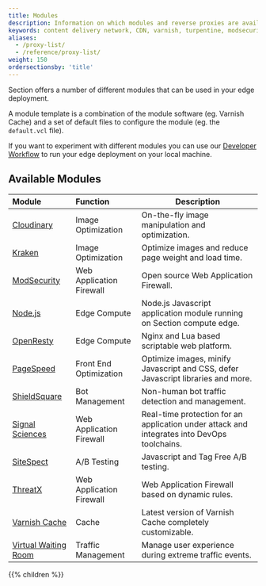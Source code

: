 ```yaml
---
title: Modules
description: Information on which modules and reverse proxies are available to use on Section edge platform.
keywords: content delivery network, CDN, varnish, turpentine, modsecurity, reverse proxies, proxy, proxy template
aliases:
  - /proxy-list/
  - /reference/proxy-list/
weight: 150
ordersectionsby: 'title'
---
```


Section offers a number of different modules that can be used in your edge deployment.

A module template is a combination of the module software (eg. Varnish Cache) and a set of default files to configure the module (eg. the `default.vcl` file).

If you want to experiment with different modules you can use our [Developer Workflow](/docs/developer-pop/) to run your edge deployment on your local machine.

## Available Modules

| Module                                                                                      | Function                 | Description                                                                                 |
| :------------------------------------------------------------------------------------------ | :----------------------- | ------------------------------------------------------------------------------------------- |
| [Cloudinary](/docs/modules/cloudinary/ 'Cloudinary overview')                               | Image Optimization       | On-the-fly image manipulation and optimization.                                             |
| [Kraken](/docs/modules/kraken/ 'Kraken overview')                                           | Image Optimization       | Optimize images and reduce page weight and load time.                                       |
| [ModSecurity](/docs/modules/modsecurity/ 'ModSecurity')                                     | Web Application Firewall | Open source Web Application Firewall.                                                       |
| [Node.js](/docs/modules/nodejs/ 'Node.js overview')                                         | Edge Compute             | Node.js Javascript application module running on Section compute edge.                      |
| [OpenResty](/docs/modules/openresty/ 'OpenResty overview')                                  | Edge Compute             | Nginx and Lua based scriptable web platform.                                                |
| [PageSpeed](/docs/modules/pagespeed/ 'PageSpeed overview')                                  | Front End Optimization   | Optimize images, minify Javascript and CSS, defer Javascript libraries and more.            |
| [ShieldSquare](/docs/modules/shieldsquare/ 'ShieldSquare overview')                         | Bot Management           | Non-human bot traffic detection and management.                                             |
| [Signal Sciences](/docs/modules/signal-sciences/ 'Signal Sciences overview')                | Web Application Firewall | Real-time protection for an application under attack and integrates into DevOps toolchains. |
| [SiteSpect](/docs/modules/sitespect/ 'SiteSpect overview')                                  | A/B Testing              | Javascript and Tag Free A/B testing.                                                        |
| [ThreatX](/docs/modules/threat-x/ 'ThreatX overview')                                       | Web Application Firewall | Web Application Firewall based on dynamic rules.                                            |
| [Varnish Cache](/docs/modules/varnish-cache/ 'Varnish overview')                            | Cache                    | Latest version of Varnish Cache completely customizable.                                    |
| [Virtual Waiting Room](/docs/modules/virtual-waiting-room/ 'Virtual Waiting Room overview') | Traffic Management       | Manage user experience during extreme traffic events.                                       |

{{% children %}}
